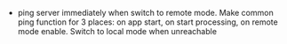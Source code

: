 - ping server immediately when switch to remote mode. Make common ping function for 3 places: on app start, on start processing, on remote mode enable. Switch to local mode when unreachable
